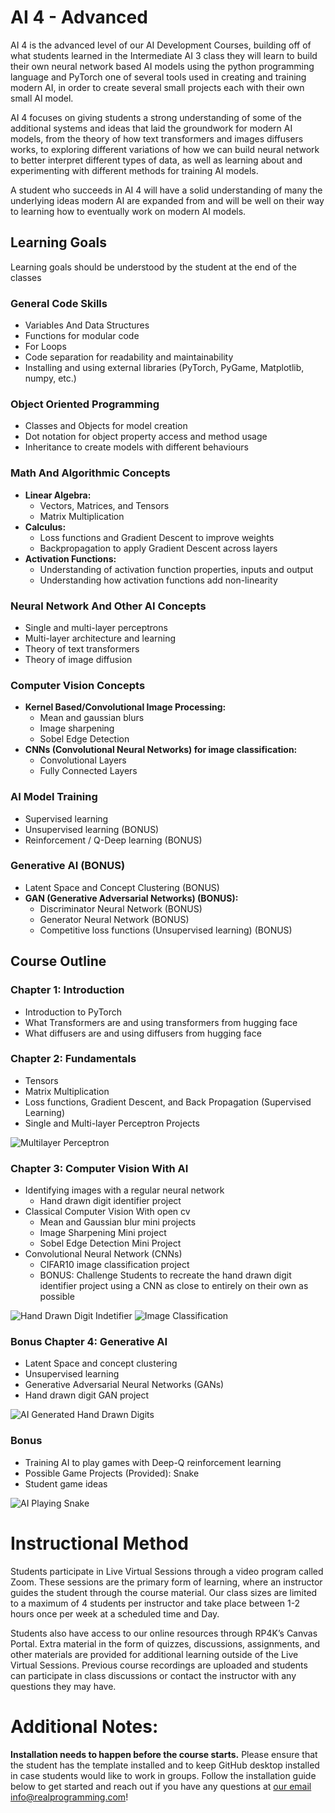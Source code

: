 # AI 4 - Advanced
AI 4 is the advanced level of our AI Development Courses, building off of what students learned in the Intermediate AI 3 class they will learn to build their own neural network based AI models using the python programming language and PyTorch one of several tools used in creating and training modern AI, in order to create several small projects each with their own small AI model. 

AI 4 focuses on giving students a strong understanding of some of the additional systems and ideas that laid the groundwork for modern AI models, from the theory of how text transformers and images diffusers works, to exploring different variations of how we can build neural network to better interpret different types of data, as well as learning about and experimenting with different methods for training AI models. 

A student who succeeds in AI 4 will have a solid understanding of many the underlying ideas modern AI are expanded from and will be well on their way to learning how to eventually work on modern AI models. 

## Learning Goals
Learning goals should be understood by the student at the end of the classes

### General Code Skills
* Variables And Data Structures
* Functions for modular code
* For Loops
* Code separation for readability and maintainability
* Installing and using external libraries (PyTorch, PyGame, Matplotlib, numpy, etc.)

### Object Oriented Programming
* Classes and Objects for model creation
* Dot notation for object property access and method usage
* Inheritance to create models with different behaviours

### Math And Algorithmic Concepts
* **Linear Algebra:**
  * Vectors, Matrices, and Tensors
  * Matrix Multiplication
* **Calculus:**
  * Loss functions and Gradient Descent to improve weights
  * Backpropagation to apply Gradient Descent across layers
* **Activation Functions:**
  * Understanding of activation function properties, inputs and output
  * Understanding how activation functions add non-linearity

### Neural Network And Other AI Concepts
* Single and multi-layer perceptrons
* Multi-layer architecture and learning
* Theory of text transformers
* Theory of image diffusion

### Computer Vision Concepts
* **Kernel Based/Convolutional Image Processing:**
  * Mean and gaussian blurs
  * Image sharpening
  * Sobel Edge Detection
* **CNNs (Convolutional Neural Networks) for image classification:**
  * Convolutional Layers
  * Fully Connected Layers

### AI Model Training
* Supervised learning
* Unsupervised learning (BONUS)
* Reinforcement / Q-Deep learning (BONUS)

### Generative AI (BONUS)
* Latent Space and Concept Clustering (BONUS)
* **GAN (Generative Adversarial Networks) (BONUS):**
  * Discriminator Neural Network (BONUS)
  * Generator Neural Network (BONUS)
  * Competitive loss functions (Unsupervised learning) (BONUS)

## **Course Outline**

### **Chapter 1: Introduction** 
* Introduction to PyTorch 
* What Transformers are and using transformers from hugging face
* What diffusers are and using diffusers from hugging face

### **Chapter 2: Fundamentals**
* Tensors
* Matrix Multiplication
* Loss functions, Gradient Descent, and Back Propagation (Supervised Learning)
* Single and Multi-layer Perceptron Projects

![Multilayer Perceptron](CMs/CM6/final.gif)

### **Chapter 3: Computer Vision With AI**
* Identifying images with a regular neural network
  * Hand drawn digit identifier project 
* Classical Computer Vision With open cv
  * Mean and Gaussian blur mini projects
  * Image Sharpening Mini project
  * Sobel Edge Detection Mini Project
* Convolutional Neural Network (CNNs)
  * CIFAR10 image classification project 
  * BONUS: Challenge Students to recreate the hand drawn digit identifier project using a CNN as close to entirely on their own as possible

![Hand Drawn Digit Indetifier](CMs/CM7/final.gif)
![Image Classification](CMs/CM9/final.png)

 
### **Bonus Chapter 4: Generative AI**
* Latent Space and concept clustering
* Unsupervised learning
* Generative Adversarial Neural Networks (GANs)
* Hand drawn digit GAN project

![AI Generated Hand Drawn Digits](CMs/CM10/final.png)

### **Bonus** 
* Training AI to play games with Deep-Q reinforcement learning
* Possible Game Projects (Provided): Snake
* Student game ideas 

![AI Playing Snake](CMs/CM11/final.gif)

# Instructional Method
Students participate in Live Virtual Sessions through a video program called Zoom.
These sessions are the primary form of learning, where an instructor guides the student
through the course material. Our class sizes are limited to a maximum of 4 students per
instructor and take place between 1-2 hours once per week at a scheduled time and
Day.

Students also have access to our online resources through RP4K’s Canvas Portal.
Extra material in the form of quizzes, discussions, assignments, and other materials are
provided for additional learning outside of the Live Virtual Sessions. Previous course
recordings are uploaded and students can participate in class discussions or contact the
instructor with any questions they may have.


# Additional Notes:
**Installation needs to happen before the course starts.**
Please ensure that the student has the template installed and to keep GitHub desktop installed in case students would like to work in groups. Follow the installation guide below to get started and reach out if you have any questions at [our email info@realprogramming.com](mailto:info@realprogramming.com)!
